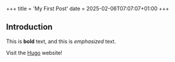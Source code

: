 +++
title = 'My First Post'
date = 2025-02-06T07:07:07+01:00
+++
## Introduction

This is **bold** text, and this is *emphasized* text.

Visit the [Hugo](https://gohugo.io) website!